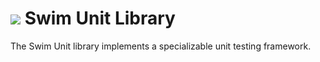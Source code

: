 # <a href="https://www.swimos.org"><img src="https://docs.swimos.org/readme/breach-marlin-blue-wide.svg"></a> Swim Unit Library

The Swim Unit library implements a specializable unit testing framework.
